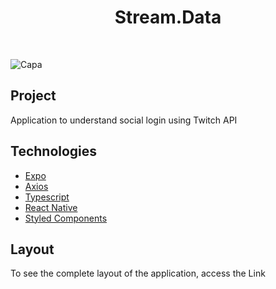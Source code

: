 <h1 align="center">Stream.Data</h1>
<br/>

![Capa](https://user-images.githubusercontent.com/53982668/184542299-24b98c49-c6d1-49bf-9cba-d9127e28d846.png)

<h2>Project</h2>
<p>Application to understand social login using Twitch API</p>

<h2>Technologies</h2>
<ul>
  <li><a href='https://docs.expo.dev'>Expo</a></li>
  <li><a href='https://axios-http.com/ptbr/docs/intro'>Axios</a></li>
  <li><a href='https://www.typescriptlang.org'>Typescript</a></li>
  <li><a href='https://reactnative.dev'>React Native</a></li>
  <li><a href='https://styled-components.com'>Styled Components</a></li>
</ul>

<h2>Layout</h2>
<p>To see the complete layout of the application, access the <ahref="https://www.figma.com/file/Nf7od2LdJmTjAQvKVYUc34/stream.data-(Copy)?node-id=1%3A206">Link</a></p>
